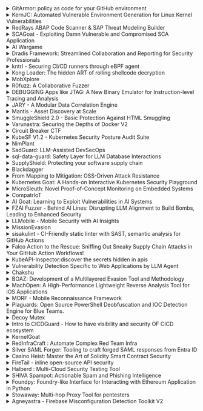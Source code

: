 <details>
  <summary>GitArmor: policy as code for your GitHub environment</summary>
  DevOps security does not only mean protecting the code, but also safeguarding the entire DevOps platform against supply chain attacks, integrity failures, pipelines injections, outsider permissions, worst practices, missing policies and more. 



DevOps platforms like GitHub can easily grow in repos, actions, tokens, users, organizations, issues, PRs, branches, runners, teams, wiki, making admins' life impossible. This means also lowering the security of such environment. 



GitArmor is a policy as code tool, that helps companies,teams and open-source creators, evaluate and enforce their GitHub (only for now) security posture at repository or organization level. Using policies defined using yml, GitArmor can run as CLI, GitHub action or GitHub App, to unify visibility into DevOps security posture and strengthen resource configurations as part of the development cycle.

Github: https://github.com/dcodx/gitarmor
</details>

<details>
  <summary>KernJC: Automated Vulnerable Environment Generation for Linux Kernel Vulnerabilities</summary>
  Linux kernel vulnerability reproduction is a critical task in system security. To reproduce a kernel vulnerability, the vulnerable environment and the Proof of Concept (PoC) program are needed. Most existing research focuses on the generation of PoC, while the construction of environment is overlooked. However, establishing an effective vulnerable environment to trigger a vulnerability is challenging. Firstly, it is hard to guarantee that the selected kernel version for reproduction is vulnerable, as the vulnerability version claims in online databases can occasionally be incorrect. Secondly, many vulnerabilities cannot be reproduced in kernels built with default configurations. Intricate non-default kernel configurations must be set to include and trigger a kernel vulnerability, but less information is available on how to recognize these configurations.



To solve these challenges, we propose a patch-based approach to identify real vulnerable kernel versions and a graph-based approach to identify necessary configs for activating a specific vulnerability. We implement these approaches in a tool, KernJC, automating the generation of vulnerable environments for kernel vulnerabilities. To evaluate the efficacy of KernJC, we build a dataset containing 66 representative real-world vulnerabilities with PoCs from kernel vulnerability research in the past five years. The evaluation shows that KernJC builds vulnerable environments for all these vulnerabilities, 32 (48.5%) of which require non-default configs, and 4 have incorrect version claims in the National Vulnerability Database (NVD). Furthermore, we conduct large-scale spurious version detection on kernel vulnerabilities and identify 128 vulnerabilities that have spurious version claims in NVD. To foster future research, we release KernJC with the dataset in the community.

Github: https://github.com/NUS-Curiosity/KernJC
</details>

<details>
  <summary>RedRays ABAP Code Scanner &amp; SAP Threat Modeling Builder</summary>
  RedRays is excited to present two open-source tools at BlackHat Asia, each designed to bolster security within SAP environments. The ABAP Code Scanner offers robust analysis of ABAP code, identifying security vulnerabilities, code quality issues, and best practice violations. During BlackHat Asia, we will introduce an open-source dataflow analysis feature to enhance the tool's ability to detect complex vulnerabilities by tracing data propagation through the code. Additionally, the SAP Threat Modeling Builder helps visualize interconnections across SAP landscapes, and we are pleased to announce upcoming support for SAP Java systems, which will be presented at the event. This extension will enable identification of security risks across both ABAP and Java-based SAP environments.

  Github: https://github.com/redrays-io/ABAP-Code-Scanner
  https://github.com/redrays-io/SAP-Threat-Modeling
</details>

<details>
  <summary>SCAGoat - Exploiting Damn Vulnerable and Compromised SCA Application</summary>
  SCAGoat is a deliberately insecure web application built to support hands-on learning and testing of Software Composition Analysis (SCA) tools. It allows users to explore vulnerabilities in Node.js and Java Springboot applications, featuring actively exploitable CVEs like CVE-2023-42282 and CVE-2021-44228 (log4j), and includes the compromised xz-java library. Designed for assessing various SCA and container security tools, SCAGoat's README includes reports from tools such as Semgrep, Snyk, and Endor Labs. Future research will incorporate additional compromised packages, enhancing its utility for testing SCA tools against supply chain attack scenarios.

  Github: https://github.com/toharzand/SCAgoat
</details>

<details>
  <summary>AI Wargame</summary>
  Come join a fun and educational attack and defence AI wargame. You will be given an AI chatbot. Your chatbot has a secret that should always remain a secret! Your objective is to secure your chatbot to protect its secret while attacking other players' chatbots and discovering theirs. The winner is the player whose chatbot survives the longest (king of the hill). All skill levels are welcomed, even if this is your first time seeing code, securing a chatbot, or playing in a wargame.

  Github not found
</details>

<details>
  <summary>Dradis Framework: Streamlined Collaboration and Reporting for Security Professionals</summary>
  In 2025, managing the information flow during assessments is just as important as finding vulnerabilities. Dradis Framework is an open-source communication and reporting tool for penetration testing teams designed to optimize your workflow, speed up reporting, and get rid of redundancies. Dradis combines results from scanners like Nessus, Burp Suite, and Nikto with manual findings and thorough attack narratives, facilitating smooth team-wide communication and an automated reporting process by centralising findings, notes, and evidence in a single portal.



Over the past ten years, Dradis has been battle-tested by thousands of infosec professionals, this community-driven effort has resulted in innovations like dynamic scanning tool mappings, a custom CSV importer, and new tool integrations. Learn how our most recent updates—which include in-app quality assurance workflows, easier deployment with Docker, and AI-driven enhancements—allow for the creation of reports faster and with greater quality. Come and learn how Dradis Framework works and how can it make your life a lot easier.

Github: https://github.com/dradis
</details>

<details>
  <summary>kntrl - Securing CI/CD runners through eBPF agent</summary>
  CI/CD pipelines are complex environments. This complexity requires methodical comprehensive reviews to secure the entire stack. Often a company may lack the time, specialist security knowledge, and people needed to secure their CI/CD pipelines. 

Realising these facts; cyberattacks targeting CI/CD pipelines has been gaining momentum, and attackers increasingly understand that build pipelines are highly-privileged targets with a substantial attack surface. 

We will share some of our observation through showing different flavours of attack on possible development pipelines, and introduce our tool to detect them.

Github: https://github.com/kondukto-io/kntrl
</details>

<details>
  <summary>Kong Loader: The hidden ART of rolling shellcode decryption</summary>
  Kong Loader is a completely new concept of loading shellcode. It prevents malware from being visible in memory *entirely* and *whatsoever*, even while executing commands, reinventing existing sleep mask techniques. For each assembly instruction, Kong Loader decrypts that specific assembly instruction, executes it, and encrypts it again. This means only the currently executing instruction is visible in memory.



It comes with dangerous benefits for offensive security experts, and with new complex challenges for defenders &amp; malware analysts. We'll cover that all, and Kong Loader will be published right after, so you can start experimenting with it yourself.

Github: https://github.com/tijme/kong-loader
</details>

<details>
  <summary>MobXplore</summary>
  MobXplore is a, frida based, open-source tool designed to assist security researchers, developers, and pentesters in performing comprehensive mobile application security assessments. Currently built for iOS devices, MobXplore will expand its capabilities to support Android devices, offering a versatile toolkit for mobile pentesting across multiple platforms. Presently it provides a comprehensive platform for performing iOS security testing. Built for pentesters and developers alike, it simplifies various stages of mobile application security testing, including device information retrieval, app management, IPA file handling, and dynamic analysis using Frida. MobXplore offers an intuitive yet powerful interface to explore, analyze, and secure mobile applications. It utilises Firda for most of its functionality, and it also intigrate other tools for some it's functionality. It streamlines the process of mobile application penetration testing by offering a powerful yet user-friendly interface packed with essential features. Whether you're assessing the security of your applications or probing for potential vulnerabilities, MobXplore brings everything you need under one cohesive interface.

  Github: https://github.com/enciphers-team/mobXplore
</details>

<details>
  <summary>R0fuzz: A Collaborative Fuzzer</summary>
  Industrial control systems (ICS) are critical to national infrastructure, demanding robust security measures. "R0fuzz" is a collaborative fuzzing tool tailored for ICS environments, integrating diverse strategies to uncover vulnerabilities within key industrial protocols such as Modbus, Profinet, DNP3, OPC, BACnet, etc. This innovative approach enhances ICS resilience against emerging threats, providing a comprehensive testing framework beyond traditional fuzzing methods.

  Github: https://github.com/AshwAthi8/R0fuzz
</details>

<details>
  <summary>DEBUGGING Apps like JTAG: A New Binary Emulator for Instruction-level Tracing and Analysis</summary>
  Simulation execution plays a vital role in computer security and boasts a wide range of applications, such as reversing obfuscated malware, fuzzing programs to identify vulnerabilities, or swiftly pinpointing the causes of program crashes. Unfortunately, the existing binary library emulators or tracing tools on the Android platform suffer from some issues: 1. Lack Runtime: For tools running on PC, this entails the manual simulation of JNI and Java methods. Examples include Unidbg, AndroidNativeEmu and Qiling; 2. Poor Stability: There are frequent direct crashes or infinite loops during simulation execution or tracing. For example, the Frida Stalker experiences such issues; 3. Low Performance: Inefficient tracing and fuzzing that can be frustrating.



As a result, we developed a binary library emulator that operates within apps called BRun, designed to monitor the instructions executed on the app, much like a JTAG in software. BRun is built on Unicorn, featuring comprehensive instruction implementation and enhanced stability in simulation execution. We designed a method for generating "virtual function" to replace the original function, enabling BRun to take over instruction execution when such a function is called. Additionally, we discovered a rarely used Unicorn API to resolve the memory mapping issue between the Host and Guest. Finally, to fully bridge the system environment between the Host and Guest, we designed two helpers: Syscall Helper and RuntimeCall Helper, both of which enhance the performance and stability of BRun's simulation execution.



BRun is applicable in scenarios such as tracing, debugging, fuzzing, and crash localization. We have also made new attempts at trace analysis, such as using static code analysis to assist with trace analysis and slicing traces through taint propagation.



This presentation will introduce some existing binary library emulators before detailing their implementation and elucidating their current challenges. Following this, we will introduce the architecture of BRun, along with the challenges faced in designing and implementing it. The audience will gain insight into the advantages of our emulator and its robust applications.

Github not found
</details>

<details>
  <summary>JARY - A Modular Data Correlation Engine</summary>
  JARY is a runtime for creating .jary rules to search and correlate log data from external sources. It allows users to define structured rules that filter, match, and analyze log entries to support data analysis and automation.

  Github: https://github.com/CTRLRLTY/JARY
</details>

<details>
  <summary>Mantis - Asset Discovery at Scale</summary>
  Mantis is an asset inventory framework that has the capability to distribute a single scan across multiple machines, provides easy customization, dashboard support, and advanced alerting capabilities. We have not reinvented the wheel. Rather, we have tried to design an architecture that provides the essential features for a framework that involves the complexity of integrating multiple tools that are outside our control.

  Github. https://github.com/PhonePe/mantis
</details>

<details>
  <summary>SmuggleShield 2.0 - Basic Protection Against HTML Smuggling</summary>
  <p><span>SmuggleShield (Protection against HTML smuggling attempts.)</span>

<span>SmuggleShield is a Chrome/Edge browser extension that provides protection against HTML smuggling attacks by detecting suspicious patterns in web content. It combines traditional pattern matching with machine learning capabilities to identify potential threats, featuring a customizable whitelist system to reduce false positives. The tool monitors webpage elements in real-time and can block malicious content while maintaining detailed logs of detected threats, making it particularly useful for security professionals during red/purple team exercises.</span>

<span>Reference - https://github.com/RootUp/SmuggleShield</span>

Key features:

- Real-time protection against HTML smuggling across all websites.
- User-friendly interface to manage whitelisted URLs and export logs for auditing.
- Runs in the background, monitoring content from page load to document completion.</p>

Github: https://github.com/RootUp/SmuggleShield
</details>

<details>
  <summary>Varunastra: Securing the Depths of Docker V2</summary>
  Docker has revolutionized how developers build, ship, and run applications, providing a consistent environment for software to run across various platforms. Its lightweight, containerized approach has made it an indispensable tool in modern DevOps practices. However, with its growing popularity, Docker has become a target for security vulnerabilities. Misconfigurations, exposed secrets, and unpatched dependencies are common issues that can lead to significant security breaches.



Introducing Varunastra, an innovative tool designed to enhance the security of Docker environments. Named after The Varunastra (वरुणास्त्र), it is the water weapon according to the Indian scriptures, incepted by Varuna, god of hydrosphere. Varunastra is engineered to detect and help mitigate vulnerabilities in Docker, ensuring robust security across all Docker containers and images.



Key Features of Varunastra:

1. Secret Detection

2. CVE Scanning

3. Dependency Confusion Prevention

4. Asset Extraction

5. SAST Scans of Source Code

6. HTML Report Generation



In a world where security threats are constantly evolving, Varunastra stands as a guardian, ensuring that your Docker environments remain fortified against leaked secrets, vulnerabilities, and dependency threats.

Github: https://github.com/redhuntlabs/Varunastra
</details>

<details>
  <summary>Circuit Breaker CTF</summary>
  "Circuit Breaker CTF" is a testbench for power industry security research. Our project is an end-to-end toolkit – introducing vulnerability research and security techniques for power devices, from the Energy Generation, to Transmission Lines, to Consumer &amp; Homes.

  Github not found
</details>

<details>
  <summary>KubeSF V1.2 - Kubernetes Security Posture Audit Suite</summary>
  KubeSF v1.2 (previously known as KubePWN) - A security audit suite for K8s is a powerful, lightweight and platform independent security tool designed to help security professionals and administrators to enhance and measure the security posture of on-prem Kubernetes clusters. Organizations are always committed to enhance the security of their containerized applications to mitigate potential vulnerabilities and to strengthen the overall security posture.



KubeSF framework encompasses a range of features and solutions, one of the prominent feature of KubeSF is that the security posture auditing is done at both pod level and namespace level and the relevant fix recommendations are also provided which eases the job of security professionals and administrators to assess and mitigate issues at a broader scope. Other prominent feature of KubeSF is that it performs static and runtime analysis with bare minimum permissions. KubeSF is capable of identifying and managing risky container capabilities which in turn prevents potential exploits. Our framework incorporates robust mechanisms to detect kernel exploits and privilege escalation vectors within containers to safeguard against potential container breakouts and privilege escalations. It also evaluates the permissions of service account tokens helping to ensure proper access controls, thus minimizing the potential of unauthorized access and damage to the cluster. It also has the capability to check for sensitive information in the container when abused may lead to unintended consequences. Moreover, it also provides granular security control auditing, allowing administrators to check, define and enforce customized security policies for pods. Furthermore, the KubeSF framework conducts thorough configuration audits of various protection mechanisms like Seccomp AppArmor, SELinux.  



The framework boasts a user-friendly interface and an easy-to-use dashboard which makes it simple for security professionals and administrators to assess the security posture of the cluster at their fingertips, with KubeSF one can assess the security posture of a kubernetes cluster and follow the recommendations mentioned to ensure that they are following all the industry best security practices. 



Overall, KubeSF is a swiss army knife for container security as it saves a lot of precious time, increases efficiency, enables a broad-scope driven approach allowing transparency into pod and namespace level security posture which helps in minimizing the risk of exploitation.

Github(previously known as KubePWN): https://github.com/deep1792/KubePwn
</details>

<details>
  <summary>NimPlant</summary>
  NimPlant is a light-weight first-stage command and control (C2) implant written in the Nim programming language. Since its release in 2023, it has been favored for its usability, slim implant profile, and evasive capabilities. The functionality is primarily aimed at early-access operations, but it packs powerhouse features such as Beacon Object File (BOF) support and inline execution of .NET assemblies. This allows operators to execute advanced tradecraft with a focus on operational security.



In 2024, NimPlant received a major update which included the addition of a Rust implant. This new implant matches the feature set of the original Nim-based implant, but has an increased focus on operational security and memory management. Furthermore, Rust has the performance advantage and has been adopted much more than Nim, which makes it easier to "blend in" with legitimate applications.



At Black Hat Asia Arsenal 2025, the design and architecture of NimPlant and the new Rust implant will be discussed. Offensive specialists will be provided with guidance and "pro tips" from the author on how to use the tool in offensive operations, while defensive specialists will be provided with guidance on how to identify and block this tool (and similar) in their network.

Github: https://github.com/chvancooten/NimPlant
</details>

<details>
  <summary>SadGuard: LLM-Assisted DevSecOps</summary>
  <div>SadGuard was inspired by the rising threat of supply chain attacks, leveraging advanced AI to secure software pipelines against malicious contributions in pull requests. It uses intelligent code diff analysis, sandboxed executable behaviour monitoring, and entropy scanning of binaries to detect and mitigate malicious patterns before deployment.
Designed as a self-hosted tool, SadGuard provides proactive defense by embedding itself into the CI/CD process. It intelligently identifies vulnerabilities, flags obfuscation, and monitors suspicious runtime behavior. The modular architecture allows for future expansion, including support for additional LLMs and scoring systems for prioritized response.
SadGuard supports integration with GitHub via webhooks and offers seamless local deployment for complete data control. It combines intelligent detection with runtime observation to secure software pipelines while maintaining operational privacy. Built with a focus on detecting and preventing supply chain compromises, it helps harden software repositories against modern threats.
</div>

Github: https://github.com/DakshRocks21/SadGuard
</details>

<details>
  <summary>sql-data-guard: Safety Layer for LLM Database Interactions</summary>
  <p>SQL is the go-to language for performing queries on databases and for a good reason - it's well known, easy to use and pretty simple. However, it seems that it's as easy to use as it is to exploit and SQL injection is still one of the most targeted vulnerabilities especially nowadays with the proliferation of "natural language queries" harnessing LLM power to generate and run SQL queries.

To help solve this problem, we developed sql-data-guard, an open-source project designed to verify that SQL queries access only the data they are allowed to. It takes a query and a restriction configuration, and returns whether the query is allowed to run or not. Additionally, it can modify the query to ensure it complies with the restrictions. sql-data-guard has also a built-in module for detection of malicious payloads, which it can report on and remove malicious expressions before query execution.

sql-data-guard is particularly useful when constructing SQL queries with Large Language Models (LLMs), as such queries can't run as prepared statements. Prepared statements secure a query's structure, but LLM-generated queries are dynamic and lack this fixed form, increasing SQL injection risk. sql-data-guard mitigates this by inspecting and validating the query content.

By verifying and modifying queries before they are executed, sql-data-guard helps prevent unauthorized data access and accidental data exposure. Adding sql-data-guard to your application can prevent or minimize data breaches and sql-injection attacks impact, ensuring that only permitted data is accessed. 

Connecting LLMs to SQL databases without strict controls can risk accidental data exposure, as models may generate SQL queries that access sensitive information. OWASP highlights cases of poor sandboxing leading to unauthorized disclosures, emphasizing the need for clear access controls and prompt validation. Businesses should adopt rigorous access restrictions, regular audits, and robust API security, especially to comply with privacy laws and regulations like GDPR and CCPA, which penalize unauthorized data exposure.</p>

Github: https://github.com/ThalesGroup/sql-data-guard
</details>

<details>
  <summary>SupplyShield: Protecting your software supply chain</summary>
  SupplyShield is a comprehensive supply chain security framework aimed at defending against the increasingly sophisticated attacks posed by software supply chain vulnerabilities. With numerous organizations hosting hundreds of micro-services and thousands of builds occurring daily, effectively monitoring the software supply chain to construct the final application becomes a complex challenge. This is where SupplyShield can assist any organization in seamlessly integrating this framework into their Software Development Lifecycle (SDLC) to ensure software supply chain security.



The current framework version is predominantly designed for the AWS environment. Any organization utilizing AWS infrastructure can seamlessly implement this framework with minimal effort via AWS CloudFormation templates to enhance the security of their supply chain. The framework mainly focuses on generating and maintaining a Software Bill of Materials (SBOM) and performing Software Composition Analysis (SCA) for all the micro-services within an organization. The scans are event-driven, targeting the final microservice image pushed into AWS ECR. As a result, it generates an SBOM of base image binaries and 3rd-party packages introduced by developers, and performs SCA on top of that. This approach provides a comprehensive view of the software components involved in the overall development of a micro service.



Built with scalability in mind, SupplyShield is capable of generating an SBOM and performing SCA in a CI/CD environment where thousands of builds take place daily. SupplyShield enables the rapid detection of zero-day vulnerabilities, such as the log4j exploit, even for organizations with over 100 micro-services, significantly reducing the Mean Time To Detect (MTTD) to mere minutes. This significantly simplifies the tasks of both security engineers and developers in identifying and managing patches for events like the log4j vulnerability. The framework also offers a dashboard for developers and security engineers, presenting relevant metrics and actionable insights.

Github: https://github.com/supplyshield/supplyshield
</details>

<details>
  <summary>Blackdagger</summary>
  Blackdagger represents a significant advancement, offering a comprehensive solution for orchestrating complex workflows in DevOps, DevSecOps, MLOps, MLSecOps, and Continuous Automated Red Teaming (CART) environments.



At its core, Blackdagger simplifies the management and execution of intricate workflows through its user-friendly approach and powerful functionality. Leveraging a declarative YAML format, Blackdagger enables users to define automation pipelines using a Directed Acyclic Graph (DAG), facilitating clear and concise expression of task dependencies and execution logic.



What sets Blackdagger apart is its simplicity and versatility. Unlike traditional cron-based schedulers or workflow orchestration platforms, Blackdagger eliminates the need for extensive scripting or coding. With a built-in Web UI, users can easily manage, rerun, and monitor automation pipelines in real-time, streamlining the workflow management process. Additionally, Blackdagger offers native Docker support, enabling seamless integration with containerized environments, and a versatile toolset for task execution, including making HTTP requests and executing commands over SSH.

Blackdagger stands out due to its comprehensive features aimed at simplifying and enhancing automation workflow management. 



Highlights of Blackdagger



* Single binary file installation

* Declarative YAML format for defining DAGs

* Web UI for visually managing, rerunning, and monitoring pipelines

* Use existing programs without any modification

* Self-contained, with no need for a DBMS

* Suitable for Continuous Red Teaming (CART)

* Suitable for DevOps and DevSecOps

* Suitable for MLOps and MLSecOps

Github: https://github.com/ErdemOzgen/blackdagger
</details>

<details>
  <summary>From Mapping to Mitigation: OSS-Driven Attack Resistance</summary>
  <p><span>We'll cover the full lifecycle—from mapping using a range of discovery tools (subfinder, dnsx, etc.) and enriching with tools like httpx and katana, to scanning and triaging with Nuclei. Plus, we'll touch on integrated ticketing in nuclei, regression handling, and our community-led inventory of actionable, exploitable vulnerability checks, misconfigurations, DAST, auditing, and more.</span></p>

  Github not found
</details>

<details>
  <summary>Kubernetes Goat: A Hands-on Interactive Kubernetes Security Playground</summary>
  <p>Containers are everywhere, and Kubernetes has become the de facto standard for deploying, managing, and scaling containerized workloads. Yet security issues continue to emerge in the wild daily, ranging from simple misconfigurations to sophisticated attacks. In this session, I'll introduce Kubernetes Goat, an interactive security playground designed to help you master the skills needed to hack and secure your Kubernetes clusters and container workloads.

Kubernetes Goat is an open-source platform featuring intentionally vulnerable scenarios within a Kubernetes cluster. From common vulnerabilities to notorious real-world attack patterns, each scenario is crafted to reflect actual security challenges - not theoretical simulations. Join me, the creator of Kubernetes Goat, as we dive deep into cluster vulnerabilities and emerge with practical defense strategies. Get ready to hack, learn, and shield your clusters!</p>

Github: https://github.com/madhuakula/kubernetes-goat
</details>

<details>
  <summary>MicroSleuth: Novel Proof-of-Concept Monitoring on Embedded Systems</summary>
  Embedded systems are specialized computing units that are integral to a variety of sectors, from consumer wearables to industrial controls. The ubiquity of these devices in our electronic landscape has made them prime targets for cyber threats, evidenced by historical attacks on operational technologies, such as the infamous Stuxnet against nuclear facilities. This underscores the critical importance of endpoint detection and response for embedded systems.



Endpoint detection of embedded systems involves specialized techniques and tools aimed at analyzing data from custom devices like routers, smart wearables, and the broader range of IoT products. Among the arsenal available easily or cheaply, there are none generally suited for embedded systems. Thus our proposed solution steps in to fill a needed niche that has no easy solution. Furthermore with the ongoing digitalization, more and more embedded systems are being put into deployment with little security built in mind.



In response to the growing need for robust embedded systems end-point detection and response, we introduce MicroSleuth: a proof-of-concept Raspberry Pi Pico-based hardware tool engineered for forensic scrutiny of embedded systems. MicroSleuth is designed for interfacing with the SWD debug outputs of an embedded system, enabling it to acquire and scrutinize flash memory for malicious code patterns. It goes a step further by cross-referencing the expected debug outputs with the actual operational behavior of the system, ensuring its proper function and security.

Github not found
</details>

<details>
  <summary>CompatrIoT</summary>
  CompartIoT is an open-source hardware security training platform that serves as a dedicated target for learning real-world hardware security techniques. Built around dual microcontrollers (STM32 and ESP32) design, this training board enables security researchers, hobbyists, and students to practice protocol analysis, firmware exploitation, and hardware security assessment through comprehensive hands-on labs.

  Github: https://github.com/traboda/CompatrIoT
</details>

<details>
  <summary>AI Goat: Learning to Exploit Vulnerabilities in AI Systems</summary>
  AI Goat is an intentionally vulnerable, open-source AI infrastructure designed to educate security enthusiasts and penetration testers about AI-specific vulnerabilities, aligning with the OWASP ML Top 10. This session will introduce AI Goat, demonstrate deployment methods, and expose participants to various vulnerabilities they will learn to exploit. By engaging directly with AI Goat, attendees will gain hands-on experience in recognizing and mitigating risks in AI systems, enhancing their understanding of the AI threat landscape.

  Github: https://github.com/dhammon/ai-goat
</details>

<details>
  <summary>FZAI Fuzzer - Behind AI Lines: Disrupting LLM Alignment to Build Bombs, Leading to Enhanced Security</summary>
  <p>Who would have thought that prompting LLMs with questions about building bombs could actually strengthen their security? As these models become foundational to our digital tools—much like a new operating system—they still lack many essential security features. That's where our approach steps in: by understanding and disrupting their core alignments.

Leveraging our extensive experience in vulnerability research, we apply zero-day discovery techniques to generative AI. We've developed a systematic method to breach the defenses of the latest LLM models, accompanied by a new open-source fuzzing infrastructure that makes jailbreaking not only efficient but also integral to crafting detection-based solutions that enhance LLM security.

Our research goes deeper, examining how manipulating different neuron layers affects alignment. By dissecting these layers, we uncover the mechanics of LLM behavior and find ways to adjust their alignments for greater security.
</p>

Github: https://github.com/cyberark/FuzzyAI
</details>

<details>
  <summary>LLMobile - Mobile Security with AI Insights</summary>
  In the era of digital transformation, mobile applications have become integral to the way businesses operate, engage with customers, and deliver services.

 Mobile apps handle vast amounts of sensitive information, such as user data, payment details, and authentication tokens.

Traditional mobile security scanners primarily rely on static code analysis, searching for known vulnerability patterns or signatures. While effective to an extent, these tools often generate high false positives and may miss context-dependent vulnerabilities that don't align with predefined rules. In contrast, our tool leverages LLMs to intelligently reduce false positives, honing in on genuine security issues with greater accuracy and depth.

With a web dashboard, this tool provides a seamless, user-friendly interface that enhances efficiency, enabling teams to swiftly detect and address critical vulnerabilities. This powerful combination ensures a smarter, more proactive approach to mobile application security.

Developed at https://adeosecurity.com/
</details>

<details>
  <summary>MissionEvasion</summary>
  MissionEvasion is a proof-of-concept tool designed for malware evasion on Windows systems. It leverages advanced techniques like process hollowing and injection to bypass detection mechanisms by executing malicious binaries from the Windows registry. The tool stores the malicious payload in the Windows registry as bytecode, retrieving it directly into memory, and executes it within the context of a legitimate process. This stealthy method is aimed at evading signature-based detection systems and can be used to study potential evasion techniques for red teaming exercises.

  Github not found
</details>

<details>
  <summary>sisakulint - CI-Friendly static linter with SAST, semantic analysis for GitHub Actions</summary>
  In recent years, attacks targeting the Web Application Platform have been increasing rapidly.

sisakulint is a static and fast SAST for GitHub Actions. This great tool can automatically validate yaml files according to the guidelines in the security-related documentation provided by GitHub! It also includes functionality as a static analysis tool that can check the policies of the guidelines that should be set for use in each organization. These checks also comply with the Top 10 CI/CD Security Risks (https://owasp.org/www-project-top-10-ci-cd-security-risks/) provided by OWASP. It implements most of the functions that can automatically check whether a workflow (https://docs.github.com/ja/actions/security-for-github-actions/security-guides/security-hardening-for-github-actions ) that meets the security features supported by github has been built to reduce the risk of malicious code being injected into the CI/CD pipeline or credentials such as tokens being stolen. It does not support inspections that cannot be expressed in YAML and "repository level settings" that can be set by GitHub organization administrators.

It is intended to be used mainly by software developers and security personnel at user companies who work in blue teams. It is easy to introduce because it can be installed from brew.

It also implements an autofix function for errors related to security features as a lint.

It supports the SARIF format, which is the output format for static analysis. This allows Review Dog to provide a rich UI for error triage on GitHub. 

 ref: https://github.com/reviewdog/reviewdog?tab=readme-ov-file#sarif-format

 https://github.com/ultra-supara/sisakulint/pull/91/checks?check_run_id=32750598299



 Main Tool features: 

 	id collision detection

 		Environment variable names collision

 		docs : https://sisakulint.github.io/docs/idrule/

 		github ref https://docs.github.com/en/actions/writing-workflows/workflow-syntax-for-github-actions#using-a-specific-shell

 	Hardcoded credentials detection  by rego query language

 	 docs : https://sisakulint.github.io/docs/credentialsrule/

 	commit-sha rule

 		docs : https://sisakulint.github.io/docs/commitsharule/

 		github ref https://docs.github.com/en/actions/security-for-github-actions/security-guides/security-hardening-for-github-actions#using-third-party-actions

 	premissions rule

 	 docs : https://sisakulint.github.io/docs/permissions/

 	 github ref : https://docs.github.com/en/actions/writing-workflows/workflow-syntax-for-github-actions#permissions

  workflow call rule

   docs : https://sisakulint.github.io/docs/workflowcall/

   github ref : https://docs.github.com/en/actions/sharing-automations/reusing-workflows

  timeout-minutes-rule

   docs : https://sisakulint.github.io/docs/timeoutminutesrule/

   github ref : https://docs.github.com/en/actions/writing-workflows/workflow-syntax-for-github-actions#jobsjob_idtimeout-minutes

   github ref : https://docs.github.com/en/actions/writing-workflows/workflow-syntax-for-github-actions#jobsjob_idtimeout-minutes

   Github above <3 to them.
</details>

<details>
  <summary>Falco Action to the Rescue: Sniffing Out Sneaky Supply Chain Attacks in Your GitHub Action Workflows!</summary>
  Continuous Integration and Continuous Deployment (CI/CD) pipelines are essential in modern software development, enabling rapid code integration, testing, and deployment. Achieving deep visibility within these pipelines is critical to ensure the code released to production is secure and reliable.



Falco-action leverages Falco, an open-source runtime security tool from CNCF, to detect threats and malicious activity within CI/CD pipelines. With its exceptional visibility into Linux kernel system calls, falco-action integrates seamlessly into GitHub workflows to monitor the runtime behavior of the runner server. By capturing key runtime events, such as suspicious connections and file accesses, Falco acts as a dependable ally in identifying anomalous behavior in CI/CD environments.



We'll guide you through real-world scenarios, demonstrating how falco-action can be used in GitHub Actions pipelines to detect and address malicious behavior effectively.

Github: https://github.com/falcosecurity/falco-actions
</details>


<details>
  <summary>KubeAPI-Inspector:discover the secrets hidden in apis</summary>
  Due to the rapid development of cloud-native technologies, an increasing number of popular applications are extending Kubernetes' control plane functionalities through extension apiserver.

With Kubernetes being centered around a declarative API, we have designed a tool specifically for this scenario. This tool aims to efficiently and automatically discover hidden vulnerable APIs within the cluster.

Additionally, we will publish a vulnerability pattern for the first time,which occurs when the golang struct embedding and promoted methods are used improperly, and demonstrate this problem through a workshop, this problem which could potentially lead to API endpoint authentication failures, thereby jeopardizing the entire cluster.

Github not found

</details>

<details>
  <summary>Vulnerability Detection Specific to Web Applications by LLM Agent</summary>
  In recent years, research on automating penetration testing and software testing using LLMs has been actively conducted. For example, the paper "PentestGPT: An LLM-empowered Automatic Penetration Testing Tool" attempts to automate penetration testing primarily in the network domain and has successfully performed complete penetration testing on servers with Easy and Medium difficulty levels on Hack The Box. Additionally, the paper "LLM Agents can Autonomously Hack Websites" examines whether a black-box LLM such as GPT-4 can exploit common vulnerabilities like SQL injection in actual websites. This research demonstrates that models like GPT-4 can identify vulnerabilities in real-world websites and exploit complex vulnerabilities without prior vulnerability information.

Inspired by these approaches, we have developed a tool called BugNet, which is designed to detect vulnerabilities unique to web applications by leveraging an LLM. Currently, tools like Zap and BurpSuite can detect common vulnerabilities such as XSS and SQL injection through their scanning capabilities. However, these tools struggle to detect web application-specific vulnerabilities, such as privilege escalation, tampering with purchase information, and user impersonation. Our tool focuses on detecting these specific web application vulnerabilities, which are challenging to identify with existing scanning tools, rather than focusing on general vulnerabilities like SQL injection and XSS, by utilizing an LLM agent.

Pentest-GPT paper: https://arxiv.org/abs/2308.06782
</details>

<details>
  <summary>Chakshu</summary>
  Problem Statement



Network assessments, penetration testing, and vulnerability scanning are critical tasks for security professionals, network administrators, and penetration testers. However, the use of multiple command-line interface (CLI) tools to carry out these tasks often leads to fragmented workflows, complexity in tool management, and inefficient scanning processes. Managing different CLI tools, interpreting results from various formats, and configuring repetitive tasks can be time-consuming and prone to error. Additionally, security experts must often manually handle tasks like scheduling scans, integrating proxy chains, managing distributed scanning, and ensuring easy export of results. As the demand for more streamlined, integrated, and automated solutions increases, there is a clear need for a unified tool that simplifies these operations while maintaining powerful features.





Tool Abstract



Network_Scan_hub  is an open-source graphical user interface (GUI) designed to bring together multiple command-line network scanning tools, such as Naabu, Nmap, RustScan, and others, into a cohesive platform. This tool enhances the user experience by offering a simple, streamlined interface for managing and executing network scans, automating repetitive tasks, and presenting results in a user-friendly format. By consolidating several key scanning functionalities into one platform, Network_Scan_hub makes it easier for security professionals to carry out comprehensive network assessments while minimizing their interaction with the command line. This tool supports a wide range of network scanning features, including vulnerability checks, scan scheduling, proxy chaining, and agent-based scanning. It is designed to simplify complex workflows, improve productivity, and make network security assessments more accessible to both experienced professionals and newcomers alike.

Github???: https://github.com/Insider-HackZ/Network-Scanner-GUI
</details>

<details>
  <summary>BOAZ: Development of a Multilayered Evasion Tool and Methodology</summary>
  BOAZ (Bypass, Obfuscate, Adapt, Zero-Trust) evasion was inspired by the concept of multi-layered approach which is the evasive version of defence-in-depth first proposed by  at BH USA14 [1]. BOAZ was developed to provide greater control over combinations of evasion methods, enabling more granular evaluations against antivirus and EDR. It is designed to bypass both before and during execution detections that span signature, heuristic and behavioural detection techniques [2]. 



BOAZ supports both x86/x64 binary (PE) or raw payload as input and output EXE or DLL. It has been tested on separated Window-11 Enterprise VMs (version: 22H2, 22621.1992) with 14 Desktop AVs installed include Windows Defender, Norton, BitDefender and ESET. The design of BOAZ evasion is modular, so users can add their own toolset or techniques to the framework. One advantage of this approach is that if a specific technique's signature become known to antivirus, researchers can easily adjust the technique to verify it and either improve or swap a new technique to that detection. This process is described as a query-modify-query attack process, where the attacker can improve based on feedback from black-box engines until their sample is fully undetectable (FUD) [3]. 



BOAZ is written in C++ and C and uses Python3 as the main linker to integrate all modules.  There have been significant improvements implemented since its inception. The new features of the BOAZ evasion tool, set to be released at BH Asia 2025, include two novel process injection primitives, along with newly implemented loaders and behavioural evasion techniques.

Github: https://github.com/thomasxm/BOAZ
</details>


<details>
  <summary>MachOpen: A High-Performance Lightweight Reverse Analysis Tool for iOS Applications</summary>
  <p>Existing static reverse tools for iOS applications mainly meet two problems: 1)Require high memory and CPU resources. 2) Lacks portability and flexibility. Thus, crashes often occur when analyzing large executable files, due to complex calculations, heavy rendering and constantly updated iOS features.

We proposed MachOpen, a portable and efficient lightweight reverse tool for iOS applications. MachOpen implements comprehensive iOS features in virtual environments, including basic dynamic mechanisms (symbol lazying binding, objc_msgSend, async_dispatch and so on) and new features , e.g, it supports recognizing stubs with OC selector for message sending, since Apple deduplicates _objc_msgSend setup infrastructure to implements size optimization in more advanced versions.

MachOpen applies a novel hierarchical structure for stack and heap during simulation. This multi-level design enables memory sharing when performing large instruction-level calculations. Compared to Unicorn, MachOpen greatly reduces the memory usage and pressure of garbage collection. Furthermore, based on high concurrent coroutine, it achieves more efficient analysis during complex data flow or control flow analysis.

MachOpen has a built-in web frontend to support display and debugging requirements. At the same time, it also provides clear and flexible CLI commands usage for advanced users, allowing decoupling the running process and implementing specific analysis without redundancy.</p>

Github not found
</details>

<details>
  <summary>MORF - Mobile Reconnaissance Framework</summary>
  <p><span>MORF - Mobile Reconnaissance Framework is a powerful, lightweight, and platform-independent offensive mobile security tool designed to help hackers and developers identify and address sensitive information within mobile applications. It is like a Swiss army knife for mobile application security, as it uses heuristics-based techniques to search through the codebase, creating a comprehensive repository of sensitive information it finds. This makes it easy to identify and address any potentially sensitive data leak.</span>

<span>One of the prominent features of MORF is its ability to automatically detect and extract sensitive information from various sources, including source code, resource files, and native libraries. It also collects a large amount of metadata from the application, which can be used to create data science models that can predict and detect potential security threats. MORF also looks into all previous versions of the application, bringing transparency to the security posture of the application.</span>

<span>The tool boasts a user-friendly interface and an easy-to-use reporting system that makes it simple for hackers and security professionals to review and address any identified issues. With MORF, you can know that your mobile application's security is in good hands.</span>

<span>Overall, MORF is a Swiss army knife for offensive mobile application security, as it saves a lot of time, increases efficiency, enables a data-driven approach, allows for transparency in the security posture of the application by looking into all previous versions, and minimizes the risk of data breaches related to sensitive information, all this by using heuristics-based techniques.</span></p>

Github: https://github.com/amrudesh1/MORF
</details>

<details>
  <summary>Plaguards: Open Source PowerShell Deobfuscation and IOC Detection Engine for Blue Teams.</summary>
  Plaguards was developed to address a critical need within Incident Response (IR) teams, specifically in handling obfuscated PowerShell scripts—a frequent component in modern malware and ransomware attacks that severely threaten business operations. Despite the availability of numerous deobfuscation tools for JavaScript, there is a notable shortage of static deobfuscation resources for PowerShell, especially amidst the increasing trend of fileless PowerShell-based attacks observed throughout 2024. This gap has left IR teams without effective tools to manage these high-stakes threats.



Most existing tools only focus on detecting obfuscated PowerShell rather than fully deobfuscating it, leaving a crucial aspect of analysis unaddressed. Plaguards fills this void, enabling automated deobfuscation specifically tailored to PowerShell scripts. It empowers IR teams to swiftly parse through obfuscated lines, identify embedded Indicators of Compromise (IOCs) like IP addresses and URLs, and determine if they represent legitimate threats or false positives.



Beyond deobfuscation, Plaguards enhances the overall response workflow by providing templated PDF reports, documenting each deobfuscated line and cross-referencing IOCs with threat intelligence. This capability not only aids in real-time threat assessment but also supports IR teams by delivering comprehensive, actionable insights in a clear and organized format.

Github: https://github.com/baycysec/plaguards
</details>


<details>
  <summary>Decoy Mutex</summary>
  Tool Name: Decoy-Mutex



A Windows tool for creating decoy mutexes (Fake Infection Markers) associated with ransomware simulations. Ransomware checks for the presence of its related mutex to determine whether the system is already infected. It doesn't infect the system if it locates the mutex.

Github: https://github.com/ScarredMonk/Decoy-Mutex
</details>

<details>
  <summary>Intro to CICDGuard - How to have visibility and security OF CICD ecosystem</summary>
  CICDGuard is a graph based CICD ecosystem visualizer and security analyzer, which - 

1) Represents entire CICD ecosystem in graph form, providing intuitive visibility and solving the awareness problem

2) Identifies common security flaws across supported technologies and provides industry best practices and guidelines for identified flaws adhering to OWASP CICD Top10 vulnerabilities

3) Identifies the relationship between different technologies and demonstrates how vulnerability in one component can affect one or more other technologies

Technologies supported - GitHub, GitHub Action, Jenkins, JFrog, Spinnaker, Drone



CICD platforms are an integral part of the overall software supply chain and it processes a lot of sensitive data, compromise of which can affect the entire organization. Security IN CICD is a well discussed topic, security OF CICD deserves the same attention. One of the challenges with security OF CICD, like most areas of security, is the lack of visibility of what actually makes a CICD ecosystem. Security starts with being aware of what needs to be secure.

Github: https://github.com/varchashva/CICDGuard
</details>

<details>
  <summary>KernelGoat</summary>
  "KernelGoat is a 'Vulnerable by Design' Linux kernel environment to learn and practice Kernel security issues"



There are a lot of resources, playgrounds, CTF's for user-land based exploitation scenarios. However when it comes to Kernel based exploitation, especially Linux there aren't many vulnerable by design labs.



The setup steps are very simple and do not require the user to spend enormous time on setup and instead focus on exploiting the vulnerability itself.



Few of vulnerabilities the users can get experience exploiting are



Arbitrary Read

Stack Overflow

Null pointer dereference 

Race condition

Use After Free

Heap Overflow

Off-By-One Vulnerability

Uninitialized Stack Variables

Double Free



This tool is being developed by students from T.John Engineering College Bangalore. Divya M, Archana BS, Allen Sam and Sujitha Palanadan

Github: https://github.com/Rnalter/KernelGoat
</details>

<details>
  <summary>RedInfraCraft : Automate Complex Red Team Infra</summary>
  RedInfraCraft is a solution for automating the deployment of powerful red team infrastructures. It streamlines the setup and management of : 



- Individual Red Team Components (C2, Payload, Redirector Server etc.)

- On-premise / Cloud services re-director support

- Complete Red Team Infrastructure (Redirector  Load Balancer  C2, Payload server, phishing server etc)

- Phishing Operations

- Infrastructure deployment support in AWS, Azure &amp; GCP Cloud including multi-cloud support.



Dilute your time to setup Red Team Infrastructure in 5 minutes with RedInfraCraft

Github: https://github.com/RedTeamOperations/Red-Infra-Craft
</details>

<details>
  <summary>Silver SAML Forger: Tooling to craft forged SAML responses from Entra ID</summary>
  Silver SAML Forger is a tool developed to PoC SAML response forging, also known as Silver SAML and Golden SAML attacks, against applications federated to Entra ID for authentication using the SAML standard. The tool goes along with research into the vulnerabilities that can present in cloud identity providers, such as Entra ID, where if an attacker has access to the private key material Entra ID uses for SAML response signing, that the target applications may be susceptible to these forging attacks.



While Entra ID protects the private key if generated internally, as it cannot be exported, in the real-world organizations follow bad habits that may leave sensitive private key material available to an attacker. These sorts of habits have been observed by the research team that developed the Silver SAML Forger. Using this tool in combination with tools such as Burp Suite, you can demonstrate forging access to a target application. If the application supports certain types of SAML integrations, the identity provider will have no visibility into the authentication – you could think of these attacks as Kerberos Golden-ticket type attacks.



The tool requires the signing certificate to use, the username that is target for impersonation, and some basic federation information about the target application that can be derived from a few different methods.

Github: https://github.com/Semperis/SilverSamlForger
</details>

<details>
  <summary>Casino Heist: Master the Art of Solidity Smart Contract Security</summary>
  Ethereum was the first blockchain to discover and implement smart contracts as part of the functionalities of blockchain, which unlocked more usage of blockchain and led to the explosion of decentralized Applications (dApps). Over the past few years, numerous exploits have resulted in millions of dollars being stolen from various protocols. You name it, reentrancy attacks, integer overflow &amp; underflow, access control vulnerabilities, and more. Let's be realistic, identifying vulnerabilities in a smart contract and ensuring its security is a significant challenge because you not only need to understand how the exploits work and how to mitigate them, but you also need hands-on experience to truly grasp the process, right?



Casino Heist tackles this challenge by offering a platform where developers and auditors can investigate vulnerabilities within Solidity code. Built on a private blockchain by ParadigmXYZ and TCP1P, we provide an engaging environment for users to explore vulnerabilities hidden within smart contracts. The challenges range from basic to simplified real-world hacks, and we offer mitigation strategies for every identified vulnerability. Additionally, our walkthroughs guide participants through each heist until completion. We also welcome you to join us in contributing challenges or walkthroughs, helping to expand the experience for the entire community.



With the combination of learning the fundamentals of vulnerabilities, gaining hands-on experience in exploiting them, and understanding their mitigations, our mission is to cultivate developers with a strong grasp of security—whether you aim to become a smart contract auditor or simply want to add smart contract security to your skillset. If that sounds like you, this is the perfect place to start your journey!

Github: https://github.com/Kiinzu/Casino-Heist
</details>

<details>
  <summary>FireTail - inline open-source API security</summary>
  FireTail enables you to solve all the most critical problems facing APIs today with full blocking capabilities to solve the root causes of API data breaches - flaws at the application and business logic layer in authentication, authorization and data handling.

  Github: https://github.com/firetail-io
</details>

<details>
  <summary>Halberd : Multi-Cloud Security Testing Tool</summary>
  Tired of juggling multiple tools for cloud security testing? Meet Halberd - an advanced open-source security testing tool that lets you execute sophisticated attack techniques across Entra ID, M365, AWS, and Azure through a sleek web interface. Whether you're red teaming enterprise clouds or doing Friday afternoon security validation, Halberd has your back.



Created to democratize cloud security testing, Halberd eliminates the complexity of setting up and running advanced attack techniques. No more context switching between tools or wrestling with complicated setups - just pick a technique (or an advanced playbook) and execute.

Github: https://github.com/vectra-ai-research/Halberd
</details>

<details>
  <summary>SHIVA Spampot: Actionable Spam and Phishing Intelligence</summary>
  Spam and phishing emails remain among the most common vectors used by threat actors for delivering malicious URLs and attachments. A spam email honeypot (spampot) offers an excellent opportunity to observe and gather intelligence about these attack vectors. We are releasing an open-source honeypot, SHIVA (Spam Honeypot with Intelligent Virtual Analyzer), designed specifically for capturing and analyzing spam interactions at cloud scale. The honeypot presents itself as a fully functional and open SMTP server. By deploying this honeypot, researchers and organizations can analyze and gather real-time threat intelligence on spam. Analysis of captured data can provide information on phishing attacks, scamming campaigns, malware campaigns, and spam botnets. This will enable the organizations to identify emerging threats and improve their defensive strategies. We detail the architecture and implementation of the honeypot, along with case studies showcasing its effectiveness in enriching threat intelligence.

  Github: https://github.com/shiva-spampot/shiva
</details>

<details>
  <summary>Foundpy: Foundry-like Interface for Interacting with Ethereum Application in Python</summary>
  <p><span>Foundpy is a Foundry-like interface for interacting with the Ethereum application as a single Python module. It's designed to be easy to use, just like Foundry's commands, but no installation of Foundry is required. This provides a streamlined experience for developers and security researchers.</span>

<span>Beyond basic Foundry replication, Foundpy incorporates specialized features designed for Capture The Flag (CTF) challenges. Which is inspired by the popular pwntools library, the combination of Foundry's friendly interface and the ease of use of CTF framework like pwntools is what makes it the best tool for beginners to learn blockchain security.</span></p>

Github: https://github.com/Wrth1/foundpy
</details>

<details>
  <summary>Stowaway: Multi-hop Proxy Tool for pentesters</summary>
  Stowaway is a multi-level proxy tool written in the go language and designed for penetration testers and security researchers. Attackers can use Stowaway to construct their own tree network in a highly restricted intranet environment so that the attacker's external traffic can reach the core network through the layers of proxies of multiple Stowaway nodes. While breaking through network access restrictions, Stowaway can also help attackers hide their own traffic and better lurk in the intranet. In addition, attackers can also use the terminal interface and various auxiliary functions provided by Stowaway to more easily manage the entire tree network and improve the efficiency of penetration testing.

  Github: https://github.com/ph4ntonn/Stowaway
</details>


<details>
  <summary>Agneyastra - Firebase Misconfiguration Detection Toolkit V2</summary>
  Firebase, a versatile platform by Google, powers countless web and mobile applications with its extensive suite of services including real-time databases, authentication, cloud storage, and hosting. Its ubiquity and ease of use make it a popular choice among developers, but also a prime target for misconfigurations that can lead to significant security vulnerabilities.



Agneyastra, a mythological weapon bestowed upon by the Agni (fire) Dev (god) is a divine weapon associated with the fire element. Presenting Agneyastra, a cutting-edge tool designed to empower bug bounty hunters and security professionals with unparalleled precision in detecting Firebase misconfigurations. With its comprehensive checks covering all of Firebase services, an intelligent correlation engine, and automated report generation, Agneyastra ensures that no vulnerability goes unnoticed, turning the tides in your favor.



Key Features:



1. Checks for Misconfiguration in all the Firebase services.

2. Intelligent Correlation Engine.

3. POC and Report Creation.

Github: https://github.com/JA3G3R/agneyastra
</details>

